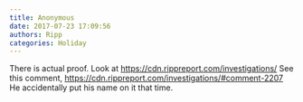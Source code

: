 ```yaml
---
title: Anonymous
date: 2017-07-23 17:09:56
authors: Ripp
categories: Holiday
---
```


 There is actual proof. Look at https://cdn.rippreport.com/investigations/ 
See this comment, https://cdn.rippreport.com/investigations/#comment-2207
He accidentally put his name on it that time.